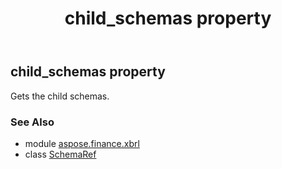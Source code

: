 ﻿---
title: child_schemas property
second_title: Aspose.Finance for Python via .NET API References
description: 
type: docs
weight: 110
url: /python-net/aspose.finance.xbrl/schemaref/child_schemas/
is_root: false
---

## child_schemas property


Gets the child schemas.

### See Also
* module [aspose.finance.xbrl](../../)
* class [SchemaRef](/finance/python-net/aspose.finance.xbrl/schemaref)
